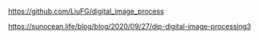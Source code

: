 https://github.com/LiuFG/digital_image_process

https://sunocean.life/blog/blog/2020/09/27/dip-digital-image-processing3
